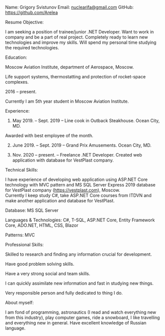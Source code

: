 
Name: Grigory Svistunov
Email: nuclearifa@gmail.com
GitHub:  https://github.com/Arelea

Resume Objective:

I am seeking a position of trainee/junior .NET Developer. Want to work in company and be a part of real project. Completely ready to learn new technologies and improve my skills. Will spend my personal time studying the required technologies.

Education:

Moscow Aviation Institute, department of Aerospace, Moscow.

Life support systems, thermostatting and protection of rocket-space complexes.

2016 – present.

Currently I am 5th year student in Moscow Aviation Institute.

Experience:

1)	May 2019. – Sept. 2019 – Line cook in Outback Steakhouse. Ocean City, MD.

Awarded with best employee of the month.

2)	June 2019. – Sept. 2019 – Grand Prix Amusements. Ocean City, MD.

3)	Nov. 2020 – present. – Freelance .NET Developer. Created web application with database for VestPlast company.

Technical Skills:

I have experience of developing web application using ASP.NET Core technology with MVC pattern and MS SQL Server Express 2019 database for VestPlast company (https://vestplast.com), Moscow.  
Currently I keep study C#, take ASP.NET Core courses from ITDVN and make another application and database for VestPlast.

Database: MS SQL Server

Languages & Technologies: C#, T-SQL, ASP.NET Core, Entity Framework Core, ADO.NET, HTML, CSS, Blazor

Patterns: MVC

Professional Skills:

Skilled to research and finding any information crucial for development.

Have good problem solving skills.

Have a very strong social and team skills.

I can quickly assimilate new information and fast in studying new things.

Very responsible person and fully dedicated to thing I do. 

About myself:

I am fond of programming, astronautics (I read and watch everything new from this industry), play computer games, ride a snowboard, I like travelling and everything new in general. Have excellent knowledge of Russian language.


